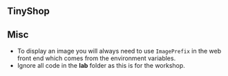 ## TinyShop

<!-- Add Instructions here -->

## Misc
- To display an image you will always need to use `ImagePrefix` in the web front end which comes from the environment variables. 
- Ignore all code in the **lab** folder as this is for the workshop.